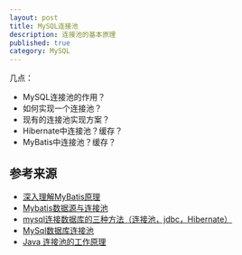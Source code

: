 ```yaml
---
layout: post
title: MySQL连接池
description: 连接池的基本原理
published: true
category: MySQL
---
```




几点：

* MySQL连接池的作用？
* 如何实现一个连接池？
* 现有的连接池实现方案？
* Hibernate中连接池？缓存？
* MyBatis中连接池？缓存？














## 参考来源



* [深入理解MyBatis原理][深入理解MyBatis原理]
* [Mybatis数据源与连接池][Mybatis数据源与连接池]
* [mysql连接数据库的三种方法（连接池，jdbc，Hibernate）][mysql连接数据库的三种方法（连接池，jdbc，Hibernate）]
* [MySql数据库连接池]
* [Java 连接池的工作原理]

















[NingG]:    http://ningg.github.com  "NingG"

[MySql数据库连接池]:		http://www.2cto.com/database/201409/330612.html
[Java 连接池的工作原理]:	http://www.oschina.net/question/157182_72094
[深入理解MyBatis原理]:		http://blog.csdn.net/column/details/mybatis-principle.html
[Mybatis数据源与连接池]:	http://blog.csdn.net/luanlouis/article/details/37671851?utm_source=tuicool


[mysql连接数据库的三种方法（连接池，jdbc，Hibernate）]:		http://blog.csdn.net/kukulongzai_123/article/details/8654844







